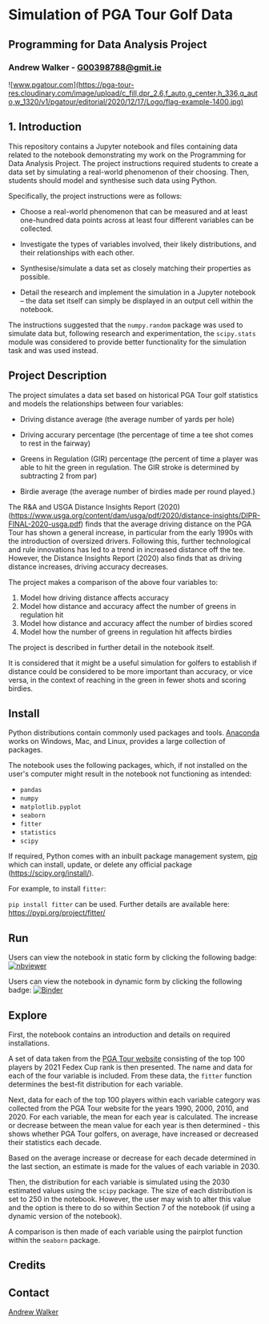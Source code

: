 # Simulation of PGA Tour Golf Data

## Programming for Data Analysis Project

### Andrew Walker - G00398788@gmit.ie

![www.pgatour.com](https://pga-tour-res.cloudinary.com/image/upload/c_fill,dpr_2.6,f_auto,g_center,h_336,q_auto,w_1320/v1/pgatour/editorial/2020/12/17/Logo/flag-example-1400.jpg)

## 1. Introduction

This repository contains a Jupyter notebook and files containing data related to the notebook demonstrating my work on the Programming for Data Analysis Project. The project instructions required students to create a data set by simulating a real-world phenomenon of their choosing. Then, students should model and synthesise such data using Python.

Specifically, the project instructions were as follows:

- Choose a real-world phenomenon that can be measured and at least one-hundred data points across at least four different variables can be collected.

- Investigate the types of variables involved, their likely distributions, and their relationships with each other.

- Synthesise/simulate a data set as closely matching their properties as possible.

- Detail the research and implement the simulation in a Jupyter notebook – the data set itself can simply be displayed in an output cell within the notebook.

The instructions suggested that the `numpy.random` package was used to simulate data but, following research and experimentation, the `scipy.stats` module was considered to provide better functionality for the simulation task and was used instead. 

## Project Description

The project simulates a data set based on historical PGA Tour golf statistics and models the relationships between four variables:

- Driving distance average (the average number of yards per hole)

- Driving accurary percentage (the percentage of time a tee shot comes to rest in the fairway)

- Greens in Regulation (GIR) percentage (the percent of time a player was able to hit the green in regulation. The GIR stroke is determined by subtracting 2 from par)

- Birdie average (the average number of birdies made per round played.)

The R&A and USGA Distance Insights Report (2020) (https://www.usga.org/content/dam/usga/pdf/2020/distance-insights/DIPR-FINAL-2020-usga.pdf) finds that the average driving distance on the PGA Tour has shown a general increase, in particular from the early 1990s with the introduction of oversized drivers. Following this, further technological and rule innovations has led to a trend in increased distance off the tee. However, the Distance Insights Report (2020) also finds that as driving distance increases, driving accuracy decreases.

The project makes a comparison of the above four variables to:

1. Model how driving distance affects accuracy
2. Model how distance and accuracy affect the number of greens in regulation hit
3. Model how distance and accuracy affect the number of birdies scored
4. Model how the number of greens in regulation hit affects birdies

The project is described in further detail in the notebook itself.

 It is considered that it might be a useful simulation for golfers to establish if distance could be considered to be more important than accuracy, or vice versa, in the context of reaching in the green in fewer shots and scoring birdies.

## Install

Python distributions contain commonly used packages and tools. [Anaconda](https://www.anaconda.com/download/) works on Windows, Mac, and Linux, provides a large collection of packages. 

The notebook uses the following packages, which, if not installed on the user's computer might result in the notebook not functioning as intended:

- `pandas`
- `numpy`
- `matplotlib.pyplot`
- `seaborn`
- `fitter`
- `statistics`
- `scipy`

 If required, Python comes with an inbuilt package management system, [pip](https://pip.pypa.io/en/stable) which can install, update, or delete any official package (https://scipy.org/install/).

For example, to install `fitter`:

`pip install fitter` can be used. Further details are available here: https://pypi.org/project/fitter/

## Run

Users can view the notebook in static form by clicking the following badge: [![nbviewer](https://raw.githubusercontent.com/jupyter/design/master/logos/Badges/nbviewer_badge.svg)](https://nbviewer.org/github/AndyWalker81/ProgrammingForDataAnalysis_Project/blob/main/Programming_Project.ipynb)

Users can view the notebook in dynamic form by clicking the following badge: [![Binder](https://mybinder.org/badge_logo.svg)](https://mybinder.org/v2/gh/AndyWalker81/ProgrammingForDataAnalysis_Project/HEAD?labpath=Programming_Project.ipynb)

## Explore

First, the notebook contains an introduction and details on required installations.

A set of data taken from the [PGA Tour website](https://www.pgatour.com/) consisting of the top 100 players by 2021 Fedex Cup rank is then presented. The name and data for each of the four variable is included. From these data, the `fitter` function determines the best-fit distribution for each variable. 

Next, data for each of the top 100 players within each variable category was collected from the PGA Tour website for the years 1990, 2000, 2010, and 2020. For each variable, the mean for each year is calculated. The increase or decrease between the mean value for each year is then determined - this shows whether PGA Tour golfers, on average, have increased or decreased their statistics each decade.

Based on the average increase or decrease for each decade determined in the last section, an estimate is made for the values of each variable in 2030.

Then, the distribution for each variable is simulated using the 2030 estimated values using the `scipy` package. The size of each distribution is set to 250 in the notebook. However, the user may wish to alter this value and the option is there to do so within Section 7 of the notebook (if using a dynamic version of the notebook).

A comparison is then made of each variable using the pairplot function within the `seaborn` package. 

## Credits


## Contact

[Andrew Walker](mailto:G00398788@gmit.ie)




